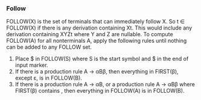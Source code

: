 

### Follow
FOLLOW(X) is the set of terminals that can immediately follow X.
So t ∈ FOLLOW(X) if there is any derivation containing Xt. This
would include any derivation containing XYZt where Y and Z are
nullable.
To compute FOLLOW(A) for all nonterminals A, apply the following
rules until nothing can be added to any FOLLOW set.
1. Place \$ in FOLLOW(S) where S is the start symbol and \$ in the end of input marker.
2. If there is a production rule A → αBβ, then everything in
FIRST(β), except ε, is in FOLLOW(B).
3. If there is a production rule A → αB, or a production rule
A → αBβ where FIRST(β) contains , then everything in
FOLLOW(A) is in FOLLOW(B).